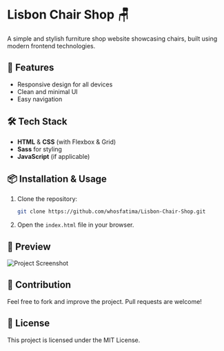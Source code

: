 # Lisbon Chair Shop 🪑

A simple and stylish furniture shop website showcasing chairs, built using modern frontend technologies.

## 🚀 Features
- Responsive design for all devices
- Clean and minimal UI
- Easy navigation

## 🛠️ Tech Stack
- **HTML** & **CSS** (with Flexbox & Grid)
- **Sass** for styling
- **JavaScript** (if applicable)

## 📦 Installation & Usage
1. Clone the repository:
   ```bash
   git clone https://github.com/whosfatima/Lisbon-Chair-Shop.git
   ```
2. Open the `index.html` file in your browser.

## 📸 Preview
![Project Screenshot](#) <!-- Add a link or upload an image here -->

## 🤝 Contribution
Feel free to fork and improve the project. Pull requests are welcome!

## 📜 License
This project is licensed under the MIT License.
